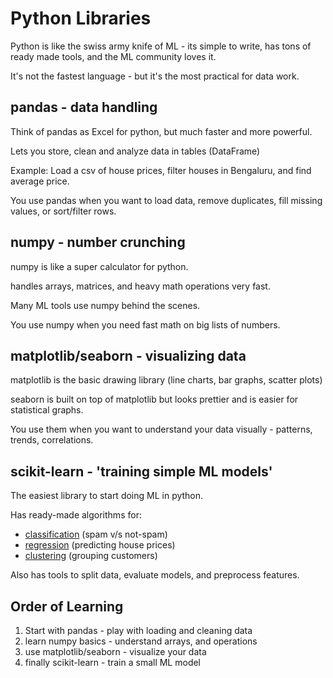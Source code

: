 # Python Libraries

Python is like the swiss army knife of ML - its simple to write, has tons of ready made tools, and the ML community loves it.

It's not the fastest language - but it's the most practical for data work.

## pandas - data handling

Think of pandas as Excel for python, but much faster and more powerful.

Lets you store, clean and analyze data in tables (DataFrame)

Example: Load a csv of house prices, filter houses in Bengaluru, and find average price.

You use pandas when you want to load data, remove duplicates, fill missing values, or sort/filter rows.

## numpy - number crunching

numpy is like a super calculator for python.

handles arrays, matrices, and heavy math operations very fast.

Many ML tools use numpy behind the scenes.

You use numpy when you need fast math on big lists of numbers.

## matplotlib/seaborn - visualizing data

matplotlib is the basic drawing library (line charts, bar graphs, scatter plots)

seaborn is built on top of matplotlib but looks prettier and is easier for statistical graphs.

You use them when you want to understand your data visually - patterns, trends, correlations.

## scikit-learn - 'training simple ML models'

The easiest library to start doing ML in python.

Has ready-made algorithms for:
- [classification](../links/algo.md) (spam v/s not-spam)
- [regression](../links/algo.md) (predicting house prices)
- [clustering](../links/algo.md) (grouping customers)

Also has tools to split data, evaluate models, and preprocess features.

## Order of Learning

1. Start with pandas - play with loading and cleaning data
2. learn numpy basics - understand arrays, and operations
3. use matplotlib/seaborn - visualize your data
4. finally scikit-learn - train a small ML model
